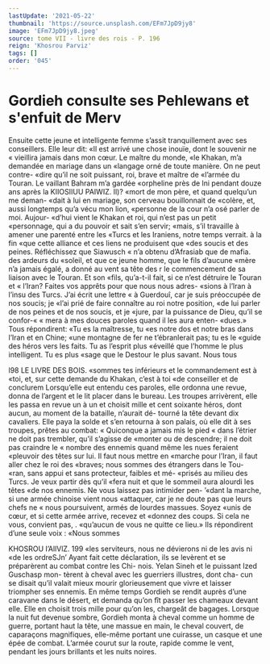 ```yaml
---
lastUpdate: '2021-05-22'
thumbnail: 'https://source.unsplash.com/EFm7JpD9jy8'
image: 'EFm7JpD9jy8.jpeg'
source: tome VII - livre des rois - P. 196
reign: 'Khosrou Parviz'
tags: []
order: '045'
---
```


# Gordieh consulte ses Pehlewans et s'enfuit de Merv

Ensuite cette jeune et intelligente femme s’assit tranquillement avec ses conseillers. Elle leur dit: «Il est arrivé une chose inouïe, dont le souvenir ne
« vieillira jamais dans mon cœur. Le maître du monde,
«le Khakan, m’a demandée en mariage dans un «langage orné de toute manière. On ne peut contre-
«dire qu’il ne soit puissant, roi, brave et maître de
«l’armée du Touran. Le vaillant Bahram m’a gardée
«orpheline près de lni pendant douze ans après la
KIIOSIIUU PAIWIZ. Il)? «mort de mon père, et quand quelqu’un me deman-
«dait à lui en mariage, son cerveau bouillonnait de «colère, et, aussi longtemps qu’a vécu mon lion, «personne de la cour n’a osé parler de moi. Aujour- «d’hui vient le Khakan et roi, qui n’est pas un petit «personnage, qui a du pouvoir et sait s’en servir; «mais, s’il travaille à amener une parenté entre les «Turcs et les Iraniens, notre temps verrait. à la fin «que cette alliance et ces liens ne produisent que «des soucis et des peines. Réfléchissez que Siawusch
« n’a obtenu d’Afrasiab que de mafia. des ardeurs du «soleil, et que ce jeune homme, que le fils d’aucune «mère n’a jamais égalé, a donné au vent sa tête des
r le commencement de sa liaison avec le Touran. Et son «fils, qu’a-t-il fait, si ce n’est détruire le Touran et
« l’Iran? Faites vos apprêts pour que nous nous adres-
«sions à l’lran à l’insu des Turcs. J’ai écrit une lettre
« à Guerdouî, car je suis préoccupée de nos soucis; je
«l’ai prié de faire connaître au roi notre position,
«de lui parler de nos peines et de nos soucis, et je «jure, par la puissance de Dieu, qu’il se confor-«
« mera à mes douces paroles quand il les aura enten- «dues.» Tous répondirent: «Tu es la maîtresse, tu
«es notre dos et notre bras dans l’Iran et en Chine; «une montagne de fer ne t’ébranlerait pas; tu es le «guide des héros vers les faits. Tu as l’esprit plus «éveillé que l’homme le plus intelligent. Tu es plus
«sage que le Destour le plus savant. Nous tous

l98 LE LIVRE DES BOIS. «sommes tes inférieurs et le commandement est à
«toi, et, sur cette demande du Khakan, c’est à toi «de conseiller et de conclurem
Lorsqu’elle eut entendu ces paroles, elle ordonna
une revue, donna de l’argent et le lit placer dans le
bureau. Les troupes arrivèrent, elle les passa en
revue un à un et choisit mille et cent soixante héros,
dont aucun, au moment de la bataille, n’aurait dé-
tourné la tête devant dix cavaliers. Elle paya la solde
et s’en retourna à son palais, où elle dit à ses troupes,
prêtes au combat: « Quiconque a jamais mis le pied « dans l’étrier ne doit pas trembler, qu’il s’agisse de
«monter ou de descendre; il ne doit pas craindre le « nombre des ennemis quand même les nues feraient «pleuvoir des têtes sur lui. Il faut nous mettre en «marche pour l’Iran, il faut aller chez le roi des «braves; nous sommes des étrangers dans le Tou- «ran, sans appui et sans protecteur, faibles et mé- «prisés au milieu des Turcs. Je veux partir dès qu’il
«fera nuit et que le sommeil aura alourdi les têtes
«de nos ennemis. Ne vous laissez pas intimider pen- ’«dant la marche, si une armée chinoise vient nous
«attaquer, car je ne doute pas que leurs chefs ne « nous poursuivent, armés de lourdes massues. Soyez «unis de cœur, et si cette armée arrive, recevez et «donnez des coups. Si cela ne vous, convient pas,
. «qu’aucun de vous ne quitte ce lieu.»
Ils répondirent d’une seule voix : «Nous sommes

KHOSROU I’AllVlZ. 199 «les serviteurs, nous ne dévierons ni de les avis ni
«de les ordreSJn’ Ayant fait cette déclaration, ils se
levèrent et se préparèrent au combat contre les Chi-
nois. Yelan Sineh et le puissant Ized Guschasp mon-
tèrent à cheval avec les guerriers illustres, dont cha-
cun se disait qu’il valait mieux mourir glorieusement
que vivre et laisser triompher ses ennemis. En même
temps Gordieh se rendit auprès d’une caravane dans
le désert, et demanda qu’on fît passer les chameaux
devant elle. Elle en choisit trois mille pour qu’on les,
chargeât de bagages. Lorsque la nuit fut devenue
sombre, Gordieh monta à cheval comme un homme
de guerre, portant haut la tête, une massue en
main, le cheval couvert, de caparaçons magnifiques,
elle-même portant une cuirasse, un casque et une épée de combat. L’armée courut sur la route, rapide
comme le vent, pendant les jours brillants et les nuits noires.
